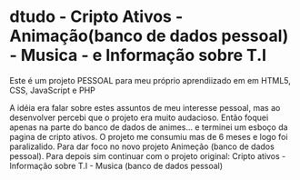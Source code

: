 # dtudo - Cripto Ativos - Animação(banco de dados pessoal) - Musica - e Informação sobre T.I
Este é um projeto PESSOAL para meu próprio aprendiizado em em HTML5, CSS, JavaScript e PHP

A idéia era falar sobre estes assuntos de meu interesse pessoal, mas ao desenvolver percebi que o projeto era muito audacioso. 
Então foquei apenas na parte do banco de dados de animes... e terminei um esboço da pagina de cripto ativos.
O projeto me consumiu mas de 6 meses e logo foi paralizalido. Para dar foco no novo projeto Animeção (banco de dados pessoal).
Para depois sim continuar com o projeto original: Cripto ativos - Informação sobre T.I - Musica (banco de dados pessoal) 
